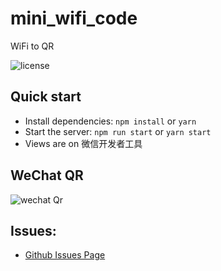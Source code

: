# mini_wifi_code
WiFi to QR

![license](https://img.shields.io/badge/license-MIT-blue.svg)

## Quick start
- Install dependencies: `npm install` or `yarn`
- Start the server: `npm run start` or `yarn start`
- Views are on 微信开发者工具 

## WeChat QR
![wechat Qr](https://mp.weixin.qq.com/wxopen/qrcode?action=show&type=2&fakeid=3806183306&token=1971660651)

## Issues:
- [Github Issues Page](https://github.com/gitCoy/mini_wifi_code/issues)

